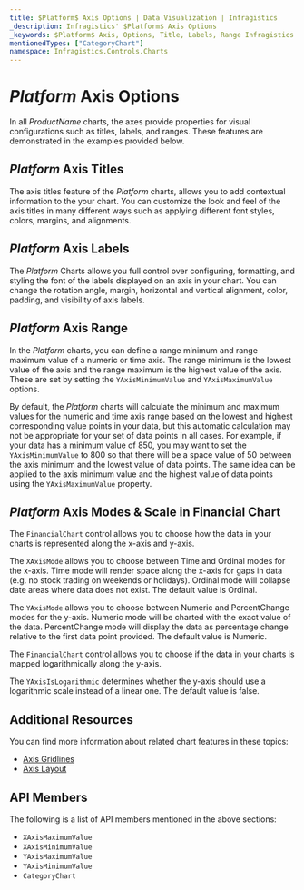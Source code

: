 ```yaml
---
title: $Platform$ Axis Options | Data Visualization | Infragistics
_description: Infragistics' $Platform$ Axis Options
_keywords: $Platform$ Axis, Options, Title, Labels, Range Infragistics
mentionedTypes: ["CategoryChart"]
namespace: Infragistics.Controls.Charts
---
```


# $Platform$ Axis Options

In all $ProductName$ charts, the axes provide properties for visual configurations such as titles, labels, and ranges. These features are demonstrated in the examples provided below.

## $Platform$ Axis Titles

The axis titles feature of the $Platform$ charts, allows you to add contextual information to the your chart. You can customize the look and feel of the axis titles in many different ways such as applying different font styles, colors, margins, and alignments.

<code-view style="height: 450px"
           data-demos-base-url="{environment:dvDemosBaseUrl}"
           iframe-src="{environment:dvDemosBaseUrl}/charts/category-chart-axis-titles"
           alt="$Platform$ Axis Titles Example"
           github-src="charts/category-chart/axis-titles">
</code-view>

<div class="divider--half"></div>


## $Platform$ Axis Labels

The $Platform$ Charts allows you full control over configuring, formatting, and styling the font of the labels displayed on an axis in your chart. You can change the rotation angle, margin, horizontal and vertical alignment, color, padding, and visibility of axis labels.

<code-view style="height: 450px"
           data-demos-base-url="{environment:dvDemosBaseUrl}"
           iframe-src="{environment:dvDemosBaseUrl}/charts/category-chart-axis-labels"
           alt="$Platform$ Axis Labels Example"
           github-src="charts/category-chart/axis-labels">
</code-view>

<div class="divider--half"></div>

## $Platform$ Axis Range

In the $Platform$ charts, you can define a range minimum and range maximum value of a numeric or time axis. The range minimum is the lowest value of the axis and the range maximum is the highest value of the axis. These are set by setting the `YAxisMinimumValue` and `YAxisMaximumValue` options.

By default, the $Platform$ charts will calculate the minimum and maximum values for the numeric and time axis range based on the lowest and highest corresponding value points in your data, but this automatic calculation may not be appropriate for your set of data points in all cases. For example, if your data has a minimum value of 850, you may want to set the `YAxisMinimumValue` to 800 so that there will be a space value of 50 between the axis minimum and the lowest value of data points. The same idea can be applied to the axis minimum value and the highest value of data points using the `YAxisMaximumValue` property.

<code-view style="height: 450px"
           data-demos-base-url="{environment:dvDemosBaseUrl}"
           iframe-src="{environment:dvDemosBaseUrl}/charts/category-chart-axis-range"
           alt="$Platform$ Axis Range Example"
           github-src="charts/category-chart/axis-range">
</code-view>

<div class="divider--half"></div>


## $Platform$ Axis Modes & Scale in Financial Chart

The `FinancialChart` control allows you to choose how the data in your charts is represented along the x-axis and y-axis. 

The `XAxisMode` allows you to choose between Time and Ordinal modes for the x-axis. Time mode will render space along the x-axis for gaps in data (e.g. no stock trading on weekends or holidays). Ordinal mode will collapse date areas where data does not exist. The default value is Ordinal.

The `YAxisMode` allows you to choose between Numeric and PercentChange modes for the y-axis. Numeric mode will be charted with the exact value of the data. PercentChange mode will display the data as percentage change relative to the first data point provided. The default value is Numeric.

The `FinancialChart` control allows you to choose if the data in your charts is mapped logarithmically along the y-axis.

The `YAxisIsLogarithmic` determines whether the y-axis should use a logarithmic scale instead of a linear one. The default value is false.

<code-view style="height: 450px"
           data-demos-base-url="{environment:dvDemosBaseUrl}"
           iframe-src="{environment:dvDemosBaseUrl}/charts/financial-chart-axis-types"
           alt="$Platform$ Axis Range Example"
           github-src="charts/financial-chart/axis-types">
</code-view>

<div class="divider--half"></div>

## Additional Resources

You can find more information about related chart features in these topics:

- [Axis Gridlines](chart-axis-gridlines.md)
- [Axis Layout](chart-axis-layouts.md)

## API Members

The following is a list of API members mentioned in the above sections:

- `XAxisMaximumValue`
- `XAxisMinimumValue`
- `YAxisMaximumValue`
- `YAxisMinimumValue`
- `CategoryChart`
